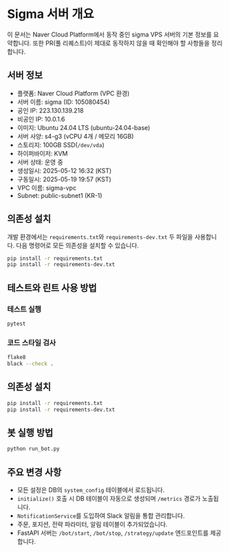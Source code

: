 # Sigma 서버 개요

이 문서는 Naver Cloud Platform에서 동작 중인 sigma VPS 서버의 기본 정보를 요약합니다. 또한 PR(풀 리퀘스트)이 제대로 동작하지 않을 때 확인해야 할 사항들을 정리합니다.

## 서버 정보

- 플랫폼: Naver Cloud Platform (VPC 환경)
- 서버 이름: sigma (ID: 105080454)
- 공인 IP: 223.130.139.218
- 비공인 IP: 10.0.1.6
- 이미지: Ubuntu 24.04 LTS (ubuntu-24.04-base)
- 서버 사양: s4-g3 (vCPU 4개 / 메모리 16GB)
- 스토리지: 100GB SSD(`/dev/vda`)
- 하이퍼바이저: KVM
- 서버 상태: 운영 중
- 생성일시: 2025-05-12 16:32 (KST)
- 구동일시: 2025-05-19 19:57 (KST)
- VPC 이름: sigma-vpc
- Subnet: public-subnet1 (KR-1)

## 의존성 설치

개발 환경에서는 `requirements.txt`와 `requirements-dev.txt` 두 파일을 사용합니다.
다음 명령어로 모든 의존성을 설치할 수 있습니다.

```bash
pip install -r requirements.txt
pip install -r requirements-dev.txt
```


## 테스트와 린트 사용 방법

### 테스트 실행
```bash
pytest
```

### 코드 스타일 검사
```bash
flake8
black --check .
```

## 의존성 설치
```bash
pip install -r requirements.txt
pip install -r requirements-dev.txt
```

## 봇 실행 방법
```bash
python run_bot.py
```

## 주요 변경 사항

- 모든 설정은 DB의 `system_config` 테이블에서 로드됩니다.
- `initialize()` 호출 시 DB 테이블이 자동으로 생성되며 `/metrics` 경로가 노출됩니다.
- `NotificationService`를 도입하여 Slack 알림을 통합 관리합니다.
- 주문, 포지션, 전략 파라미터, 알림 테이블이 추가되었습니다.
- FastAPI 서버는 `/bot/start`, `/bot/stop`, `/strategy/update` 엔드포인트를 제공합니다.
